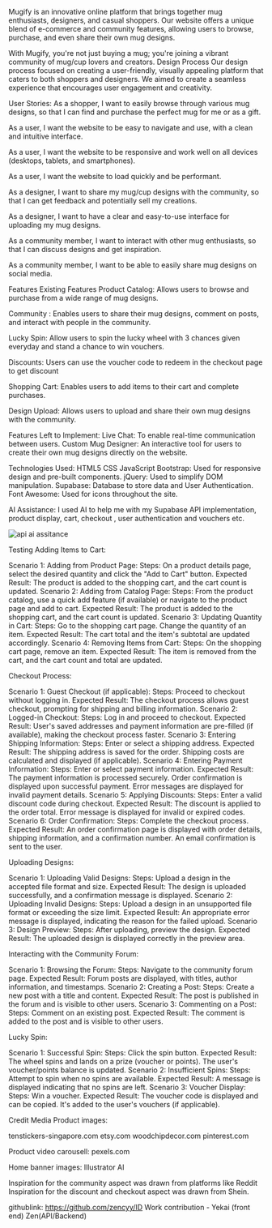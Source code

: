 Mugify is an innovative online platform that brings together mug enthusiasts, designers, and casual shoppers. Our website offers a unique blend of e-commerce and community features, allowing users to browse, purchase, and even share their own mug designs. 

With Mugify, you're not just buying a mug; you're joining a vibrant community of mug/cup lovers and creators.
Design Process
Our design process focused on creating a user-friendly, visually appealing platform that caters to both shoppers and designers. We aimed to create a seamless experience that encourages user engagement and creativity.


User Stories:
As a shopper, I want to easily browse through various mug designs, so that I can find and purchase the perfect mug for me or as a gift.

As a user, I want the website to be easy to navigate and use, with a clean and intuitive interface.

As a user, I want the website to be responsive and work well on all devices (desktops, tablets, and smartphones).

As a user, I want the website to load quickly and be performant.

As a designer, I want to share my mug/cup designs with the community, so that I can get feedback and potentially sell my creations.

As a designer, I want to have a clear and easy-to-use interface for uploading my mug designs.


As a community member, I want to interact with other mug enthusiasts, so that I can discuss designs and get inspiration.

As a community member, I want to be able to easily share mug designs on social media.




Features
Existing Features
Product Catalog: Allows users to browse and purchase from a wide range of mug designs.

Community : Enables users to share their mug designs, comment on posts, and interact with people in the community.

Lucky Spin: Allow users to spin the lucky wheel with 3 chances given everyday and stand a chance to win vouchers.

Discounts: Users can use the voucher code to redeem in the checkout page to get discount

Shopping Cart: Enables users to add items to their cart and complete purchases.

Design Upload: Allows users to upload and share their own mug designs with the community.

Features Left to Implement:
Live Chat: To enable real-time communication between users.
Custom Mug Designer: An interactive tool for users to create their own mug designs directly on the website.

Technologies Used:
HTML5
CSS
JavaScript
Bootstrap: Used for responsive design and pre-built components.
jQuery: Used to simplify DOM manipulation.
Supabase: Database to store data and User Authentication.
Font Awesome: Used for icons throughout the site.

AI Assistance:
I used AI to help me with my Supabase API implementation, product display, cart, checkout , user authentication and vouchers etc.

![api ai assitance](https://github.com/user-attachments/assets/ba8be44e-cb6f-4f97-8790-1adde5182574)


Testing
Adding Items to Cart:

Scenario 1: Adding from Product Page:
Steps: On a product details page, select the desired quantity and click the "Add to Cart" button.
Expected Result: The product is added to the shopping cart, and the cart count is updated.
Scenario 2: Adding from Catalog Page:
Steps: From the product catalog, use a quick add feature (if available) or navigate to the product page and add to cart.
Expected Result: The product is added to the shopping cart, and the cart count is updated.
Scenario 3: Updating Quantity in Cart:
Steps: Go to the shopping cart page. Change the quantity of an item.
Expected Result: The cart total and the item's subtotal are updated accordingly.
Scenario 4: Removing Items from Cart:
Steps: On the shopping cart page, remove an item.
Expected Result: The item is removed from the cart, and the cart count and total are updated.

Checkout Process:

Scenario 1: Guest Checkout (if applicable):
Steps: Proceed to checkout without logging in.
Expected Result: The checkout process allows guest checkout, prompting for shipping and billing information.
Scenario 2: Logged-in Checkout:
Steps: Log in and proceed to checkout.
Expected Result: User's saved addresses and payment information are pre-filled (if available), making the checkout process faster.
Scenario 3: Entering Shipping Information:
Steps: Enter or select a shipping address.
Expected Result: The shipping address is saved for the order. Shipping costs are calculated and displayed (if applicable).
Scenario 4: Entering Payment Information:
Steps: Enter or select payment information.
Expected Result: The payment information is processed securely. Order confirmation is displayed upon successful payment. Error messages are displayed for invalid payment details.
Scenario 5: Applying Discounts:
Steps: Enter a valid discount code during checkout.
Expected Result: The discount is applied to the order total. Error message is displayed for invalid or expired codes.
Scenario 6: Order Confirmation:
Steps: Complete the checkout process.
Expected Result: An order confirmation page is displayed with order details, shipping information, and a confirmation number. An email confirmation is sent to the user.

Uploading Designs:

Scenario 1: Uploading Valid Designs:
Steps: Upload a design in the accepted file format and size.
Expected Result: The design is uploaded successfully, and a confirmation message is displayed.
Scenario 2: Uploading Invalid Designs:
Steps: Upload a design in an unsupported file format or exceeding the size limit.
Expected Result: An appropriate error message is displayed, indicating the reason for the failed upload.
Scenario 3: Design Preview:
Steps: After uploading, preview the design.
Expected Result: The uploaded design is displayed correctly in the preview area.

Interacting with the Community Forum:

Scenario 1: Browsing the Forum:
Steps: Navigate to the community forum page.
Expected Result: Forum posts are displayed, with titles, author information, and timestamps.
Scenario 2: Creating a Post:
Steps: Create a new post with a title and content.
Expected Result: The post is published in the forum and is visible to other users.
Scenario 3: Commenting on a Post:
Steps: Comment on an existing post.
Expected Result: The comment is added to the post and is visible to other users.

Lucky Spin:

Scenario 1: Successful Spin:
Steps: Click the spin button.
Expected Result: The wheel spins and lands on a prize (voucher or points). The user's voucher/points balance is updated.
Scenario 2: Insufficient Spins:
Steps: Attempt to spin when no spins are available.
Expected Result: A message is displayed indicating that no spins are left.
Scenario 3: Voucher Display:
Steps: Win a voucher.
Expected Result: The voucher code is displayed and can be copied. It's added to the user's vouchers (if applicable).


Credit
Media
Product images:

tenstickers-singapore.com
etsy.com
woodchipdecor.com
pinterest.com

Product video carousell:
pexels.com

Home banner images:
Illustrator AI 

Inspiration for the community aspect was drawn from platforms like Reddit
Inspiration for the discount and checkout aspect was drawn from Shein.

githublink: https://github.com/zencyy/ID
Work contribution - Yekai (front end) Zen(API/Backend)
